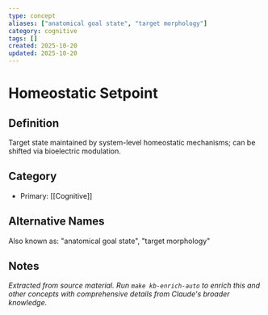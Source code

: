```yaml
---
type: concept
aliases: ["anatomical goal state", "target morphology"]
category: cognitive
tags: []
created: 2025-10-20
updated: 2025-10-20
---
```


# Homeostatic Setpoint

## Definition

Target state maintained by system-level homeostatic mechanisms; can be shifted via bioelectric modulation.

## Category

- Primary: [[Cognitive]]

## Alternative Names

Also known as: "anatomical goal state", "target morphology"

## Notes

*Extracted from source material. Run `make kb-enrich-auto` to enrich this and other concepts with comprehensive details from Claude's broader knowledge.*
